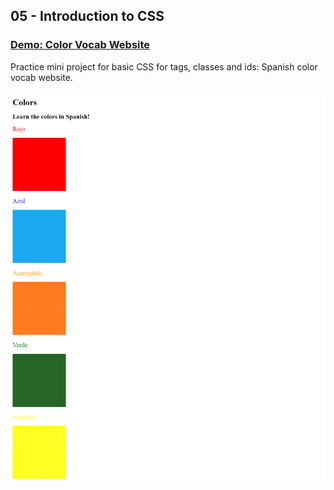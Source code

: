 ## 05 - Introduction to CSS

### [Demo: Color Vocab Website](https://color-vocab-website-gdbecker.replit.app/)

Practice mini project for basic CSS for tags, classes and ids: Spanish color vocab website.

!["Page"](./Page.png)
